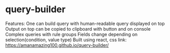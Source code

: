 # query-builder
Features:
One can build query with human-readable query displayed on top
Output on top can be copied to clipboard with button and on console
Complex queries with rule groups
Fields change depending on selection(condition, value type)
Built using react, css
link: https://amanamazing100.github.io/query-builder/
